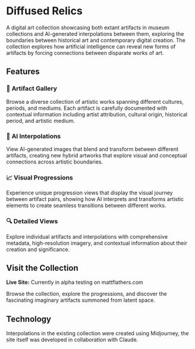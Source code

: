 # Diffused Relics

A digital art collection showcasing both extant artifacts in museum collections and AI-generated interpolations between them, exploring the boundaries between historical art and contemporary digital creation. The collection explores how artificial intelligence can reveal new forms of artifacts by forcing connections between disparate works of art.

## Features

### 🎨 **Artifact Gallery**
Browse a diverse collection of artistic works spanning different cultures, periods, and mediums. Each artifact is carefully documented with contextual information including artist attribution, cultural origin, historical period, and artistic medium.

### 🔄 **AI Interpolations** 
View AI-generated images that blend and transform between different artifacts, creating new hybrid artworks that explore visual and conceptual connections across artistic boundaries.

### 📈 **Visual Progressions**
Experience unique progression views that display the visual journey between artifact pairs, showing how AI interprets and transforms artistic elements to create seamless transitions between different works.

### 🔍 **Detailed Views**
Explore individual artifacts and interpolations with comprehensive metadata, high-resolution imagery, and contextual information about their creation and significance.

## Visit the Collection

**Live Site:** Currently in alpha testing on mattflathers.com

Browse the collection, explore the progressions, and discover the fascinating imaginary artifacts summoned from latent space.

## Technology

Interpolations in the existing collection were created using Midjourney, the site itself was developed in collaboration with Claude.